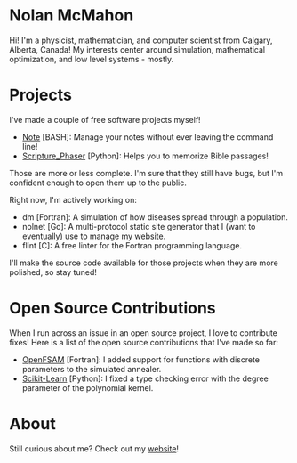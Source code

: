 # Nolan McMahon

Hi! I'm a physicist, mathematician, and computer scientist from Calgary, Alberta, Canada! My interests center around simulation, mathematical optimization, and low level systems - mostly.

# Projects

I've made a couple of free software projects myself!

- [Note](https://github.com/NolantheNerd/note) [BASH]: Manage your notes without ever leaving the command line!
- [Scripture_Phaser](https://github.com/NolantheNerd/scripture_phaser) [Python]: Helps you to memorize Bible passages!

Those are more or less complete. I'm sure that they still have bugs, but I'm confident enough to open them up to the public. 

Right now, I'm actively working on:

- dm [Fortran]: A simulation of how diseases spread through a population.
- nolnet [Go]: A multi-protocol static site generator that I (want to eventually) use to manage my [website](https://www.nolanmcmahon.net).
- flint [C]: A free linter for the Fortran programming language.

I'll make the source code available for those projects when they are more polished, so stay tuned!

# Open Source Contributions

When I run across an issue in an open source project, I love to contribute fixes! Here is a list of the open source contributions that I've made so far:

- [OpenFSAM](https://github.com/nfherrin/OpenFSAM) [Fortran]: I added support for functions with discrete parameters to the simulated annealer.
- [Scikit-Learn](https://github.com/scikit-learn/scikit-learn) [Python]: I fixed a type checking error with the degree parameter of the polynomial kernel.

# About

Still curious about me? Check out my [website](https://www.nolanmcmahon.net)!
